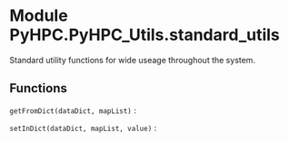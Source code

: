 Module PyHPC.PyHPC_Utils.standard_utils
=======================================
Standard utility functions for wide useage throughout the system.

Functions
---------

    
`getFromDict(dataDict, mapList)`
:   

    
`setInDict(dataDict, mapList, value)`
: